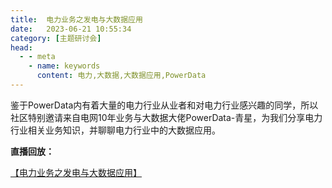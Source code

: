 ```yaml
---
title:  电力业务之发电与大数据应用
date:   2023-06-21 10:55:34
category: [主题研讨会]
head:
  - - meta
    - name: keywords
      content: 电力,大数据,大数据应用,PowerData
---
```



鉴于PowerData内有着大量的电力行业从业者和对电力行业感兴趣的同学，所以社区特别邀请来自电网10年业务与大数据大佬PowerData-青星，为我们分享电力行业相关业务知识，并聊聊电力行业中的大数据应用。

**直播回放：**

[【电力业务之发电与大数据应用】  ](https://www.bilibili.com/video/BV1ia4y1w7ZR/?share_source=copy_web&vd_source=d1bac0701e54235f77c09450bd09e77a)